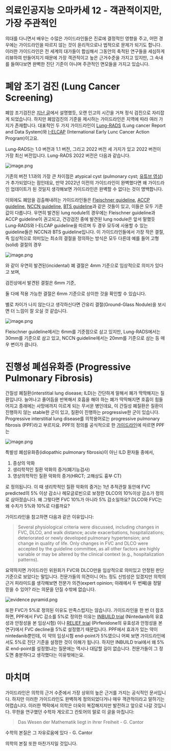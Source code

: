 # 의료인공지능 오마카세 12 - 객관적이지만, 가장 주관적인

의대를 다니면서 배우는 수많은 가이드라인들은 진료에 결정적인 영향을 주고, 어떤 경우에는 가이드라인을 따르지 않는 것이 윤리적으로나 법적으로 문제가 되기도 합니다. 이러한 가이드라인은 전 세계의 대가들이 합심해서 그동안의 축적된 연구들을 세심하게 리뷰하여 만들어지기 때문에 가장 객관적이고 높은 근거수준을 가지고 있지만, 그 속내를 들여다보면 완벽한 진단 기준이 아니며 주관적인 면모들을 가지고 있습니다.

# 폐암 조기 검진 (Lung Cancer Screening)

폐암 조기검진은 [지난 글](https://jryoungw.github.io/posts/Lung_Cancer_History/)에서 설명했듯, 오랜 인고의 시간을 거쳐 정식 검진으로 자리잡게 되었습니다. 하지만 폐암검진의 기준을 제시하는 가이드라인은 지역에 따라 여러 가지가 존재합니다. 대표적인 두 가지 가이드라인이 [Lung-RADS](https://www.acr.org/-/media/ACR/Files/RADS/Lung-RADS/Lung-RADS-2022.pdf) (Lung cancer Report and Data System)와 [I-ELCAP](https://www.ielcap.org/wp-content/uploads/2023/05/ielcap-protocol.pdf) (International Early Lunc Cancer Action Program)이고요.

Lung-RADS는 1.0 버전과 1.1 버전, 그리고 2022 버전 세 가지가 있고 2022 버전이 가장 최신 버전입니다. Lung-RADS 2022 버전은 다음과 같습니다.

![image.png](image.png)

기존의 버전 1.1과의 가장 큰 차이점은 atypical cyst (pulmonary cyst; [유튜브 영상](https://www.youtube.com/watch?v=8WUVu5lAilY))가 추가되었다는 점인데요, 만약 2022년 이전의 가이드라인이 완벽했다면 왜 가이드라인 업데이트가 된 것일지 생각해보면 가이드라인은 완벽할 수 없다는 것이 명백합니다.

이외에도 폐암을 검출해내려는 가이드라인들은 [Fleischner guideline](https://pubs.rsna.org/doi/10.1148/radiol.2017161659), [ACCP guideline](https://journal.chestnet.org/article/S0012-3692(13)60291-3/fulltext), [NCCN guideline](https://jnccn.org/view/journals/jnccn/20/7/article-p754.xml), [BTS guideline](https://www.brit-thoracic.org.uk/quality-improvement/guidelines/pulmonary-nodules/)과 같은 것들이 있고, 이들은 모두 기준값이 다릅니다. 우연히 발견된 lung nodule의 경우에는 Fleischner guideline과 ACCP guideline이 권고되고, 건강검진 중에 발견된 lung nodule은 앞서 말했듯 Lung-RADS와 I-ELCAP guideline을 따르며 두 경우 모두에 사용할 수 있는 guideline들은 NCCN과 BTS guideline입니다. 이 가이드라인들에서 가장 작은 결절, 즉 임상적으로 의미있는 최소의 결절을 정의하는 방식은 모두 다른데 예를 들어 고형(solid) 결절의 경우

![image.png](image%201.png)

와 같이 우연히 발견된(incidental) 폐 결절은 4mm 기준으로 임상적으로 의미가 있다고 보며,

검진상에서 발견된 결절은 6mm 기준,

둘 다에 적용 가능한 결절은 6mm 기준으로 상이한 것을 확인할 수 있습니다.

별로 차이가 나지 않는다고 생각하신다면 간유리 결절(Ground-Glass Nodule)을 보시면 더 느낌이 잘 오실 것 같습니다.

![image.png](image%202.png)

Fleischner guideline에서는 6mm를 기준점으로 삼고 있지만, Lung-RADS에서는 30mm를 기준으로 삼고 있고, NCCN guideline에서는 20mm를 기준으로 삼는 등 매우 변이가 큽니다.

# 진행성 폐섬유화증 (Progressive Pulmonary Fibrosis)

간질성 폐질환(interstitial lung disease; ILD)는 간단하게 말해서 폐가 딱딱해지는 질환입니다. 늘어나고 줄어듬을 반복해서 호흡을 해야 하는 폐가 딱딱해지면 호흡이 힘들어지고 종래에는 사망에까지 이르게 되는 무서운 병인데요, 이 간질성 폐질환은 질환이 진행하지 않는 stable한 군이 있고, 질환이 진행하는 progressive한 군이 있습니다. Progressive interstitial lung disease를 의학용어로는 progressive pulmonary fibrosis (PPF)라고 부르지요. PPF의 정의를 공식적으로 한 [가이드라인](https://www.atsjournals.org/doi/10.1164/rccm.202202-0399ST)에 따르면 PPF는

![image.png](image%203.png)

특발성 폐섬유화증(idiopathic pulmonary fibrosis)이 아닌 ILD 환자들 중에서,

1. 증상의 악화
2. 생리학적인 질환 악화의 증거(폐기능검사)
3. 영상의학적인 질환 악화의 증거(HRCT; 고해상도 흉부 CT)

로 정의됩니다. 이 때 생리학적인 질환 악화의 증거는 1년 추적관찰 동안에 FVC predicted의 5% 이상 감소나 헤모글로빈으로 보정한 DLCO의 10%이상 감소가 정의로 삼아졌습니다. 왜 그렇다면 FVC 10%가 아니라 5% 감소일까요? DLCO와 FVC는 왜 수치가 5%와 10%로 다를까요?

가이드라인을 참고하면 다음과 같은 이유입니다:

> Several physiological criteria were discussed, including changes in FVC, DLCO, and walk distance; acute exacerbations, hospitalizations; deteriorated or newly developed pulmonary hypertension; and change in quality of life. Only changes in FVC and DLCO were accepted by the guideline committee, as all other factors are highly variable or may be altered by the clinical context (e.g., hospitalization patterns).
> 

요약하지면 가이드라인 위원회가 FVC와 DLCO만을 임상적으로 의미있고 안정된 판단 기준으로 보았다는 말입니다. 전문가들의 의견이니 어느 정도 신빙성은 있겠지만 의학의 근거 피라미드를 생각해보면 전문가 의견(expert opinion; 아래에서 두 번째)을 정말 믿을 수 있어? 라는 의문을 던질 수밖에 없습니다.

![evidence pyramid.png](evidence_pyramid.png)

또한 FVC가 5%로 정의된 이유도 만족스럽지는 않습니다. 가이드라인을 한 번 더 참조하면, PPF에서 FVC 감소를 5%로 정의한 이유는 [INBUILD trial](https://www.nejm.org/doi/full/10.1056/NEJMoa1908681) (Nintedanib의 유효성과 안정성을 본 임상시험) 이나 [RELIEF trial](https://www.thelancet.com/journals/lanres/article/PIIS2213-2600(20)30554-3/abstract) (Pirfenidone의 유효성과 안정성을 본 연구)에서 FVC decline을 5%로 설정했기 때문입니다. PPF에서 효과가 있는 약이 nintedanib뿐인데, 이 약의 임상시험 end-point가 5%였으니 어찌 보면 가이드라인에서도 5%로 진단 기준을 설정한 것이 이해가 됩니다. 하지만 INBUILD trial에서 왜 5%로 end-point를 설정했냐는 질문에는 역시나 대답할 길이 없습니다. 전문가들이 그 정도면 충분하다고 생각했다는 이유밖에는요.

# 마치며

가이드라인은 의학의 근거 수준에서 가장 상위의 높은 근거를 가지는 공식적인 문서입니다. 하지만 이러한 가이드라인도 완벽하게 정의되었다거나 매우 객관적이라고 말하기는 어렵습니다. 이러한 맥락에서 의학은 더욱이 복잡해지지만 발전하고 앞으로 나갈 것입니다. 무한을 연구했던 수학자 게오르그 칸토어의 말로 이 글을 마칩니다:

> Das Wesen der Mathematik liegt in ihrer Freiheit - G. Cantor

수학의 본질은 그 자유로움에 있다 - G. Cantor
> 

의학의 본질 또한 마찬가지일 것입니다.